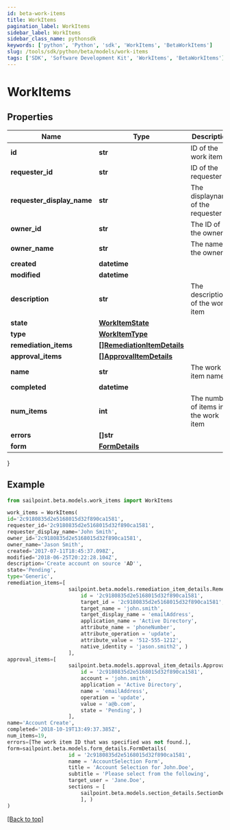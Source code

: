 ```yaml
---
id: beta-work-items
title: WorkItems
pagination_label: WorkItems
sidebar_label: WorkItems
sidebar_class_name: pythonsdk
keywords: ['python', 'Python', 'sdk', 'WorkItems', 'BetaWorkItems'] 
slug: /tools/sdk/python/beta/models/work-items
tags: ['SDK', 'Software Development Kit', 'WorkItems', 'BetaWorkItems']
---
```


# WorkItems


## Properties

Name | Type | Description | Notes
------------ | ------------- | ------------- | -------------
**id** | **str** | ID of the work item | [optional] 
**requester_id** | **str** | ID of the requester | [optional] 
**requester_display_name** | **str** | The displayname of the requester | [optional] 
**owner_id** | **str** | The ID of the owner | [optional] 
**owner_name** | **str** | The name of the owner | [optional] 
**created** | **datetime** |  | [optional] 
**modified** | **datetime** |  | [optional] 
**description** | **str** | The description of the work item | [optional] 
**state** | [**WorkItemState**](work-item-state) |  | [optional] 
**type** | [**WorkItemType**](work-item-type) |  | [optional] 
**remediation_items** | [**[]RemediationItemDetails**](remediation-item-details) |  | [optional] 
**approval_items** | [**[]ApprovalItemDetails**](approval-item-details) |  | [optional] 
**name** | **str** | The work item name | [optional] 
**completed** | **datetime** |  | [optional] 
**num_items** | **int** | The number of items in the work item | [optional] 
**errors** | **[]str** |  | [optional] 
**form** | [**FormDetails**](form-details) |  | [optional] 
}

## Example

```python
from sailpoint.beta.models.work_items import WorkItems

work_items = WorkItems(
id='2c9180835d2e5168015d32f890ca1581',
requester_id='2c9180835d2e5168015d32f890ca1581',
requester_display_name='John Smith',
owner_id='2c9180835d2e5168015d32f890ca1581',
owner_name='Jason Smith',
created='2017-07-11T18:45:37.098Z',
modified='2018-06-25T20:22:28.104Z',
description='Create account on source 'AD'',
state='Pending',
type='Generic',
remediation_items=[
                    sailpoint.beta.models.remediation_item_details.RemediationItemDetails(
                        id = '2c9180835d2e5168015d32f890ca1581', 
                        target_id = '2c9180835d2e5168015d32f890ca1581', 
                        target_name = 'john.smith', 
                        target_display_name = 'emailAddress', 
                        application_name = 'Active Directory', 
                        attribute_name = 'phoneNumber', 
                        attribute_operation = 'update', 
                        attribute_value = '512-555-1212', 
                        native_identity = 'jason.smith2', )
                    ],
approval_items=[
                    sailpoint.beta.models.approval_item_details.ApprovalItemDetails(
                        id = '2c9180835d2e5168015d32f890ca1581', 
                        account = 'john.smith', 
                        application = 'Active Directory', 
                        name = 'emailAddress', 
                        operation = 'update', 
                        value = 'a@b.com', 
                        state = 'Pending', )
                    ],
name='Account Create',
completed='2018-10-19T13:49:37.385Z',
num_items=19,
errors=[The work item ID that was specified was not found.],
form=sailpoint.beta.models.form_details.FormDetails(
                    id = '2c9180835d2e5168015d32f890ca1581', 
                    name = 'AccountSelection Form', 
                    title = 'Account Selection for John.Doe', 
                    subtitle = 'Please select from the following', 
                    target_user = 'Jane.Doe', 
                    sections = [
                        sailpoint.beta.models.section_details.SectionDetails()
                        ], )
)

```
[[Back to top]](#) 

